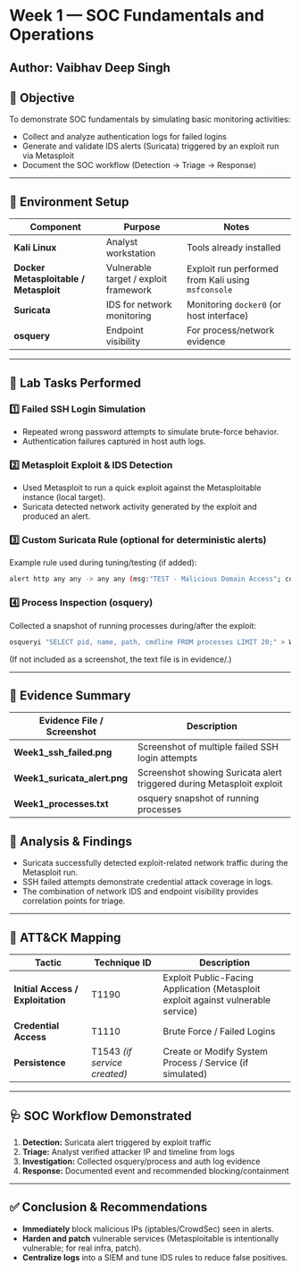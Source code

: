 # Week 1 — SOC Fundamentals and Operations  

**Author:** Vaibhav Deep Singh  
---

## 🎯 Objective
To demonstrate SOC fundamentals by simulating basic monitoring activities:  
- Collect and analyze authentication logs for failed logins  
- Generate and validate IDS alerts (Suricata) triggered by an exploit run via Metasploit  
- Document the SOC workflow (Detection → Triage → Response)

---

## 🧰 Environment Setup
| Component | Purpose | Notes |
|------------|----------|-------|
| **Kali Linux** | Analyst workstation | Tools already installed |
| **Docker Metasploitable / Metasploit** | Vulnerable target / exploit framework | Exploit run performed from Kali using `msfconsole` |
| **Suricata** | IDS for network monitoring | Monitoring `docker0` (or host interface) |
| **osquery** | Endpoint visibility | For process/network evidence |

---

## 🧪 Lab Tasks Performed

### 1️⃣ Failed SSH Login Simulation  
- Repeated wrong password attempts to simulate brute-force behavior.  
- Authentication failures captured in host auth logs.  
### 2️⃣ Metasploit Exploit & IDS Detection  
- Used Metasploit to run a quick exploit against the Metasploitable instance (local target).  
- Suricata detected network activity generated by the exploit and produced an alert. 

### 3️⃣ Custom Suricata Rule (optional for deterministic alerts)  
Example rule used during tuning/testing (if added):
```bash
alert http any any -> any any (msg:"TEST - Malicious Domain Access"; content:"malicious.com"; http_host; sid:1000001; rev:1;)
````

### 4️⃣ Process Inspection (osquery)

Collected a snapshot of running processes during/after the exploit:

```bash
osqueryi "SELECT pid, name, path, cmdline FROM processes LIMIT 20;" > Week1_processes.txt
```

(If not included as a screenshot, the text file is in evidence/.)

---

## 📂 Evidence Summary

| Evidence File / Screenshot               | Description                                                           |
| ---------------------------------------- | --------------------------------------------------------------------- |
| **Week1_ssh_failed.png**                 | Screenshot of multiple failed SSH login attempts                      |
| **Week1_suricata_alert.png**             | Screenshot showing Suricata alert triggered during Metasploit exploit |
| **Week1_processes.txt**                   | osquery snapshot of running processes                                 |


## 🧩 Analysis & Findings

* Suricata successfully detected exploit-related network traffic during the Metasploit run.
* SSH failed attempts demonstrate credential attack coverage in logs.
* The combination of network IDS and endpoint visibility provides correlation points for triage.

---

## 🧠 ATT&CK Mapping

| Tactic                            | Technique ID                 | Description                                                                       |
| --------------------------------- | ---------------------------- | --------------------------------------------------------------------------------- |
| **Initial Access / Exploitation** | T1190                        | Exploit Public-Facing Application (Metasploit exploit against vulnerable service) |
| **Credential Access**             | T1110                        | Brute Force / Failed Logins                                                       |
| **Persistence**                   | T1543 *(if service created)* | Create or Modify System Process / Service (if simulated)                          |

---

## 🩺 SOC Workflow Demonstrated

1. **Detection:** Suricata alert triggered by exploit traffic
2. **Triage:** Analyst verified attacker IP and timeline from logs
3. **Investigation:** Collected osquery/process and auth log evidence
4. **Response:** Documented event and recommended blocking/containment

---

## ✅ Conclusion & Recommendations

* **Immediately** block malicious IPs (iptables/CrowdSec) seen in alerts.
* **Harden and patch** vulnerable services (Metasploitable is intentionally vulnerable; for real infra, patch).
* **Centralize logs** into a SIEM and tune IDS rules to reduce false positives.
